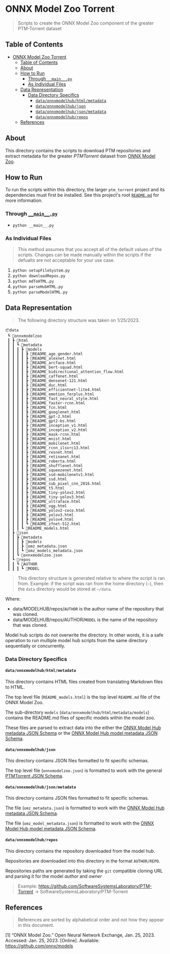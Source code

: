 # ONNX Model Zoo Torrent

> Scripts to create the ONNX Model Zoo component of the greater PTM-Torrent
> dataset

## Table of Contents

- [ONNX Model Zoo Torrent](#onnx-model-zoo-torrent)
  - [Table of Contents](#table-of-contents)
  - [About](#about)
  - [How to Run](#how-to-run)
    - [Through `__main__.py`](#through-__main__py)
    - [As Individual Files](#as-individual-files)
  - [Data Representation](#data-representation)
    - [Data Directory Specifics](#data-directory-specifics)
      - [`data/onnxmodelhub/html/metadata`](#dataonnxmodelhubhtmlmetadata)
      - [`data/onnxmodelhub/json`](#dataonnxmodelhubjson)
      - [`data/onnxmodelhub/json/metadata`](#dataonnxmodelhubjsonmetadata)
      - [`data/onnxmodelhub/repos`](#dataonnxmodelhubrepos)
  - [References](#references)

## About

This directory contains the scripts to download PTM repositories and extract
metadata for the greater *PTMTorrent* dataset from
[ONNX Model Zoo](https://github.com/onnx/models.co).

## How to Run

To run the scripts within this directory, the larger `ptm_torrent` project and
its dependencies must first be installed. See this project's root
[`README.md`](../../README.md) for more information.

### Through [`__main__.py`](__main__.py)

- `python __main__.py`

### As Individual Files

> This method assumes that you accept all of the default values of the scripts.
> Changes can be made manually within the scripts if the defualts are not
> acceptable for your use case.

1. `python setupFileSystem.py`
1. `python downloadRepos.py`
1. `python mdToHTML.py`
1. `python parseHubHTML.py`
1. `python parseModelHTML.py`

## Data Representation

> The following directory structure was taken on 1/25/2023.

```shell
📦data
 ┗ 📂onnxmodelzoo
 ┃ ┣ 📂html
 ┃ ┃ ┗ 📂metadata
 ┃ ┃ ┃ ┣ 📂models
 ┃ ┃ ┃ ┃ ┣ 📜README_age_gender.html
 ┃ ┃ ┃ ┃ ┣ 📜README_alexnet.html
 ┃ ┃ ┃ ┃ ┣ 📜README_arcface.html
 ┃ ┃ ┃ ┃ ┣ 📜README_bert-squad.html
 ┃ ┃ ┃ ┃ ┣ 📜README_bidirectional_attention_flow.html
 ┃ ┃ ┃ ┃ ┣ 📜README_caffenet.html
 ┃ ┃ ┃ ┃ ┣ 📜README_densenet-121.html
 ┃ ┃ ┃ ┃ ┣ 📜README_duc.html
 ┃ ┃ ┃ ┃ ┣ 📜README_efficientnet-lite4.html
 ┃ ┃ ┃ ┃ ┣ 📜README_emotion_ferplus.html
 ┃ ┃ ┃ ┃ ┣ 📜README_fast_neural_style.html
 ┃ ┃ ┃ ┃ ┣ 📜README_faster-rcnn.html
 ┃ ┃ ┃ ┃ ┣ 📜README_fcn.html
 ┃ ┃ ┃ ┃ ┣ 📜README_googlenet.html
 ┃ ┃ ┃ ┃ ┣ 📜README_gpt-2.html
 ┃ ┃ ┃ ┃ ┣ 📜README_gpt2-bs.html
 ┃ ┃ ┃ ┃ ┣ 📜README_inception_v1.html
 ┃ ┃ ┃ ┃ ┣ 📜README_inception_v2.html
 ┃ ┃ ┃ ┃ ┣ 📜README_mask-rcnn.html
 ┃ ┃ ┃ ┃ ┣ 📜README_mnist.html
 ┃ ┃ ┃ ┃ ┣ 📜README_mobilenet.html
 ┃ ┃ ┃ ┃ ┣ 📜README_rcnn_ilsvrc13.html
 ┃ ┃ ┃ ┃ ┣ 📜README_resnet.html
 ┃ ┃ ┃ ┃ ┣ 📜README_retinanet.html
 ┃ ┃ ┃ ┃ ┣ 📜README_roberta.html
 ┃ ┃ ┃ ┃ ┣ 📜README_shufflenet.html
 ┃ ┃ ┃ ┃ ┣ 📜README_squeezenet.html
 ┃ ┃ ┃ ┃ ┣ 📜README_ssd-mobilenetv1.html
 ┃ ┃ ┃ ┃ ┣ 📜README_ssd.html
 ┃ ┃ ┃ ┃ ┣ 📜README_sub_pixel_cnn_2016.html
 ┃ ┃ ┃ ┃ ┣ 📜README_t5.html
 ┃ ┃ ┃ ┃ ┣ 📜README_tiny-yolov2.html
 ┃ ┃ ┃ ┃ ┣ 📜README_tiny-yolov3.html
 ┃ ┃ ┃ ┃ ┣ 📜README_ultraface.html
 ┃ ┃ ┃ ┃ ┣ 📜README_vgg.html
 ┃ ┃ ┃ ┃ ┣ 📜README_yolov2-coco.html
 ┃ ┃ ┃ ┃ ┣ 📜README_yolov3.html
 ┃ ┃ ┃ ┃ ┣ 📜README_yolov4.html
 ┃ ┃ ┃ ┃ ┗ 📜README_zfnet-512.html
 ┃ ┃ ┃ ┗ 📜README_models.html
 ┃ ┣ 📂json
 ┃ ┃ ┣ 📂metadata
 ┃ ┃ ┃ ┣ 📂models
 ┃ ┃ ┃ ┣ 📜omz_metadata.json
 ┃ ┃ ┃ ┗ 📜omz_models_metadata.json
 ┃ ┃ ┗ 📜onnxmodelzoo.json
 ┃ ┗ 📂repos
 ┃ ┃ ┗ 📂AUTHOR
 ┃ ┃ ┃ ┗ 📂MODEL
```

> This directory structure is generated relative to where the script is ran
> from. Example: if the script was ran from the home directory (`~`), then the
> `data` directory would be stored at `~/data`.

Where:

- data/MODELHUB/repos/`AUTHOR` is the author name of the repository that was
  cloned.
- data/MODELHUB/repos/AUTHOR/`MODEL` is the name of the repository that was
  cloned.

Model hub scripts do not overwrite the directory. In other words, it is a safe
operation to run multiple model hub scripts from the same directory sequentially
or concurrently.

### Data Directory Specifics

#### `data/onnxmodelhub/html/metadata`

This directory contains HTML files created from translating Markdown files to
HTML.

The top level file (`README_models.html`) is the top level `README.md` file of
the ONNX Model Zoo.

The sub-directory `models` (`data/onnxmodelhub/html/metadata/models`) contains
the README.md files of specific models within the model zoo.

These files are parsed to extract data into the either the
[ONNX Model Hub metadata JSON Schema](../utils/schemas/onnxmodelhubHubMetadata.json)
or the
[ONNX Model Hub model metadata JSON Schema](../utils/schemas/onnxmodelhubModelMetadata.json).

#### `data/onnxmodelhub/json`

This directory contains JSON files formatted to fit specific schemas.

The top level file (`onnxmodelzoo.json`) is formatted to work with the general
[PTMTorrent JSON Schema](../utils/schemas/onnxmodelhubModelMetadata.json).

#### `data/onnxmodelhub/json/metadata`

This directory contains JSON files formatted to fit specific schemas.

The file (`omz_metadata.json`) is formatted to work with the
[ONNX Model Hub metadata JSON Schema](../utils/schemas/onnxmodelhubHubMetadata.json).

The file (`omz_model_metadata.json`) is formatted to work with the
[ONNX Model Hub model metadata JSON Schema](../utils/schemas/onnxmodelhubModelMetadata.json).

#### `data/onnxmodelhub/repos`

This directory contains the repository downloaded from the model hub.

Repositories are downloaded into this directory in the format `AUTHOR/REPO`.

Repositories paths are generated by taking the `git` compatible cloning URL and
parsing it for the model *author* and *owner*

> Example: <https://github.com/SoftwareSystemsLaboratory/PTM-Torrent> ->
> SoftwareSystemsLaboratory/PTM-Torrent

## References

> References are sorted by alphabetical order and not how they appear in this
> document.

\[1\] “ONNX Model Zoo.” Open Neural Network Exchange, Jan. 25, 2023. Accessed:
Jan. 25, 2023. \[Online\]. Available: <https://github.com/onnx/models>
